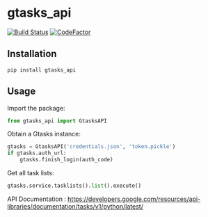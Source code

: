 # gtasks_api
[![Build Status](https://travis-ci.com/BlueBlueBlob/gapi-tasks.svg?branch=master)](https://travis-ci.com/BlueBlueBlob/gapi-tasks)
[![CodeFactor](https://www.codefactor.io/repository/github/blueblueblob/gtasks_api/badge)](https://www.codefactor.io/repository/github/blueblueblob/gtasks_api)

## Installation

`pip install gtasks_api`

## Usage
Import the package: 
```python
from gtasks_api import GtasksAPI
```

Obtain a Gtasks instance:
```python
gtasks = GtasksAPI('credentials.json', 'token.pickle')
if gtasks.auth_url:
    gtasks.finish_login(auth_code)

```

Get all task lists:
```python
gtasks.service.tasklists().list().execute()
```

API Documentation : https://developers.google.com/resources/api-libraries/documentation/tasks/v1/python/latest/